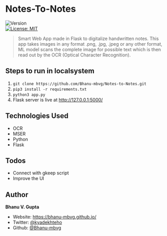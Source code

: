 # Notes-To-Notes  
![Version](https://img.shields.io/badge/version-V1.0.0-blue.svg?cacheSeconds=2592000)  
[![License: MIT](https://img.shields.io/badge/License-MIT-yellow.svg)]()  

> Smart Web App made in Flask to digitalize handwritten notes. This app takes images in any format .png, .jpg, .jpeg or any other format, ML model scans the complete image for possible text which is then read out by the OCR (Optical Character Recognition).   

    
##  Steps to run in localsystem 

1. `git clone https://github.com/Bhanu-mbvg/Notes-to-Notes.git`
2. `pip3 install -r requirements.txt`
3. `python3 app.py`
4. Flask server is live at http://127.0.0.1:5000/

  
## Technologies Used  
  
 - OCR
 - MSER
 - Python
 - Flask

## Todos

 - Connect with gkeep script
 - Improve the UI

  
## Author  
  
 **Bhanu V. Gupta**  
  
* Website: https://bhanu-mbvg.github.io/  
* Twitter: [@kyadekhteho](https://twitter.com/kyadekhteho)  
* Github: [@Bhanu-mbvg](https://github.com/Bhanu-mbvg)  
